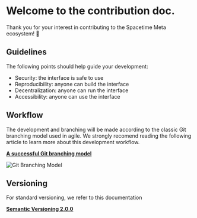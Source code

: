 # Welcome to the contribution doc.   

Thank you for your interest in contributing to the Spacetime Meta ecosystem! 🚀

## Guidelines

The following points should help guide your development:

- Security: the interface is safe to use
- Reproducibility: anyone can build the interface
- Decentralization: anyone can run the interface
- Accessibility: anyone can use the interface

## Workflow

The development and branching will be made according to the classic Git branching model used in agile. We strongly recomend reading the following article to learn more about this development workflow.

**[A successful Git branching model](https://nvie.com/posts/a-successful-git-branching-model/)**

![Git Branching Model](https://nvie.com/img/git-model@2x.png)

## Versioning

For standard versioning, we refer to this documentation

**[Semantic Versioning 2.0.0](https://semver.org/)**
